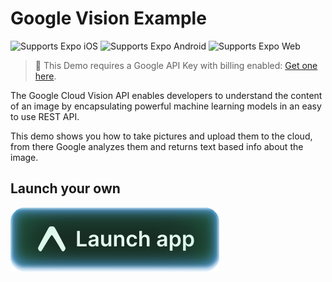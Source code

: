 # Google Vision Example

<p>
<img alt="Supports Expo iOS" longdesc="Supports Expo iOS" src="https://img.shields.io/badge/iOS-4630EB.svg?style=flat-square&logo=APPLE&labelColor=999999&logoColor=fff" />
<img alt="Supports Expo Android" longdesc="Supports Expo Android" src="https://img.shields.io/badge/Android-4630EB.svg?style=flat-square&logo=ANDROID&labelColor=A4C639&logoColor=fff" />
<img alt="Supports Expo Web" longdesc="Supports Expo Web" src="https://img.shields.io/badge/web-4630EB.svg?style=flat-square&logo=GOOGLE-CHROME&labelColor=4285F4&logoColor=fff" />
</p>

> 🚨 This Demo requires a Google API Key with billing enabled: [Get one here](https://support.google.com/cloud/answer/6158862?hl=en).

The Google Cloud Vision API enables developers to understand the content of an image by encapsulating powerful machine learning models in an easy to use REST API.

This demo shows you how to take pictures and upload them to the cloud, from there Google analyzes them and returns text based info about the image.

## Launch your own

[![Launch with Expo](https://github.com/expo/examples/blob/master/.gh-assets/launch.svg?raw=true)](https://launch.expo.dev/?github=https://github.com/expo/examples/tree/master/with-google-vision)
